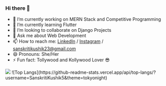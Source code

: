 ### Hi there 👋


- 🔭 I’m currently working on MERN Stack and Competitive Programming
- 🌱 I’m currently learning Flutter
- 👯 I’m looking to collaborate on Django Projects
- 💬 Ask me about Web Development
- 📫 How to reach me: [LinkedIn](https://www.linkedin.com/in/sanskriti-kushik-2302/) / [Instagram](https://www.instagram.com/skkkk_5/) / sanskritikushik23@gmail.com
- 😄 Pronouns: She/Her
- ⚡ Fun fact: Tollywood and Kollywood Lover :sunglasses:

<img src="https://github-readme-stats.vercel.app/api?username=SanskritiKushik5&&show_icons=true&title_color=ffffff&icon_color=bb2acf&text_color=daf7dc&bg_color=151515">
![Top Langs](https://github-readme-stats.vercel.app/api/top-langs/?username=SanskritiKushik5&theme=tokyonight)
